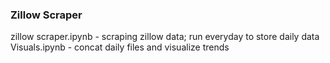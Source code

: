 ### Zillow Scraper
zillow scraper.ipynb - scraping zillow data; run everyday to store daily data \
Visuals.ipynb - concat daily files and visualize trends
